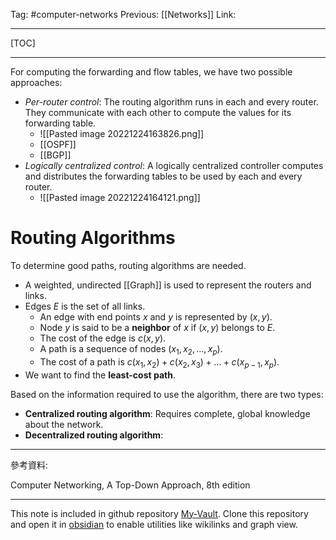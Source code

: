 Tag: #computer-networks 
Previous: [[Networks]]
Link: 

---

[TOC]

---

For computing the forwarding and flow tables, we have two possible approaches:

- *Per-router control*: The routing algorithm runs in each and every router. They communicate with each other to compute the values for its forwarding table.
	- ![[Pasted image 20221224163826.png]]
	- [[OSPF]]
	- [[BGP]]
- *Logically centralized control*: A logically centralized controller computes and distributes the forwarding tables to be used by each and every router.
	- ![[Pasted image 20221224164121.png]]

# Routing Algorithms

To determine good paths, routing algorithms are needed.

- A weighted, undirected [[Graph]] is used to represent the routers and links.
- Edges $E$ is the set of all links.
	- An edge with end points $x$ and $y$ is represented by $(x, y)$.
	- Node $y$ is said to be a **neighbor** of $x$ if $(x, y)$ belongs to $E$.
	- The cost of the edge is $c(x, y)$.
	- A path is a sequence of nodes $(x_1, x_2, \dots, x_p)$.
	- The cost of a path is $c(x_1, x_2) + c(x_2, x_3) + \dots + c(x_{p - 1}, x_p)$.
- We want to find the **least-cost path**.

Based on the information required to use the algorithm, there are two types:

- **Centralized routing algorithm**: Requires complete, global knowledge about the network.
- **Decentralized routing algorithm**: 

---

參考資料:

Computer Networking, A Top-Down Approach, 8th edition

---

This note is included in github repository [My-Vault](https://github.com/LittleD3092/My-Vault.git). Clone this repository and open it in [obsidian](https://obsidian.md/) to enable utilities like wikilinks and graph view.